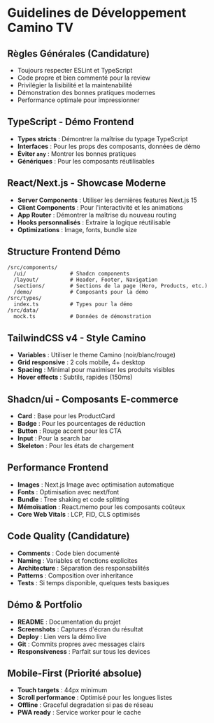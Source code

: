 # Guidelines de Développement Camino TV

## Règles Générales (Candidature)
- Toujours respecter ESLint et TypeScript
- Code propre et bien commenté pour la review
- Privilégier la lisibilité et la maintenabilité
- Démonstration des bonnes pratiques modernes
- Performance optimale pour impressionner

## TypeScript - Démo Frontend
- **Types stricts** : Démontrer la maîtrise du typage TypeScript
- **Interfaces** : Pour les props des composants, données de démo
- **Éviter `any`** : Montrer les bonnes pratiques
- **Génériques** : Pour les composants réutilisables

## React/Next.js - Showcase Moderne
- **Server Components** : Utiliser les dernières features Next.js 15
- **Client Components** : Pour l'interactivité et les animations
- **App Router** : Démontrer la maîtrise du nouveau routing
- **Hooks personnalisés** : Extraire la logique réutilisable
- **Optimizations** : Image, fonts, bundle size

## Structure Frontend Démo
```
/src/components/
  /ui/              # Shadcn components
  /layout/          # Header, Footer, Navigation
  /sections/        # Sections de la page (Hero, Products, etc.)
  /demo/            # Composants pour la démo
/src/types/
  index.ts          # Types pour la démo
/src/data/
  mock.ts           # Données de démonstration
```

## TailwindCSS v4 - Style Camino
- **Variables** : Utiliser le theme Camino (noir/blanc/rouge)
- **Grid responsive** : 2 cols mobile, 4+ desktop
- **Spacing** : Minimal pour maximiser les produits visibles
- **Hover effects** : Subtils, rapides (150ms)

## Shadcn/ui - Composants E-commerce
- **Card** : Base pour les ProductCard
- **Badge** : Pour les pourcentages de réduction
- **Button** : Rouge accent pour les CTA
- **Input** : Pour la search bar
- **Skeleton** : Pour les états de chargement

## Performance Frontend
- **Images** : Next.js Image avec optimisation automatique
- **Fonts** : Optimisation avec next/font
- **Bundle** : Tree shaking et code splitting
- **Mémoïsation** : React.memo pour les composants coûteux
- **Core Web Vitals** : LCP, FID, CLS optimisés

## Code Quality (Candidature)
- **Comments** : Code bien documenté
- **Naming** : Variables et fonctions explicites
- **Architecture** : Séparation des responsabilités
- **Patterns** : Composition over inheritance
- **Tests** : Si temps disponible, quelques tests basiques

## Démo & Portfolio
- **README** : Documentation du projet
- **Screenshots** : Captures d'écran du résultat
- **Deploy** : Lien vers la démo live
- **Git** : Commits propres avec messages clairs
- **Responsiveness** : Parfait sur tous les devices

## Mobile-First (Priorité absolue)
- **Touch targets** : 44px minimum
- **Scroll performance** : Optimisé pour les longues listes
- **Offline** : Graceful degradation si pas de réseau
- **PWA ready** : Service worker pour le cache